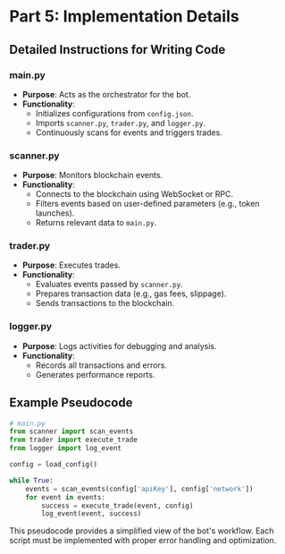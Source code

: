 # Part 5: Implementation Details

## Detailed Instructions for Writing Code

### main.py
- **Purpose**: Acts as the orchestrator for the bot.
- **Functionality**:
  - Initializes configurations from `config.json`.
  - Imports `scanner.py`, `trader.py`, and `logger.py`.
  - Continuously scans for events and triggers trades.

### scanner.py
- **Purpose**: Monitors blockchain events.
- **Functionality**:
  - Connects to the blockchain using WebSocket or RPC.
  - Filters events based on user-defined parameters (e.g., token launches).
  - Returns relevant data to `main.py`.

### trader.py
- **Purpose**: Executes trades.
- **Functionality**:
  - Evaluates events passed by `scanner.py`.
  - Prepares transaction data (e.g., gas fees, slippage).
  - Sends transactions to the blockchain.

### logger.py
- **Purpose**: Logs activities for debugging and analysis.
- **Functionality**:
  - Records all transactions and errors.
  - Generates performance reports.

## Example Pseudocode
```python
# main.py
from scanner import scan_events
from trader import execute_trade
from logger import log_event

config = load_config()

while True:
    events = scan_events(config['apiKey'], config['network'])
    for event in events:
        success = execute_trade(event, config)
        log_event(event, success)
```

This pseudocode provides a simplified view of the bot's workflow. Each script must be implemented with proper error handling and optimization.